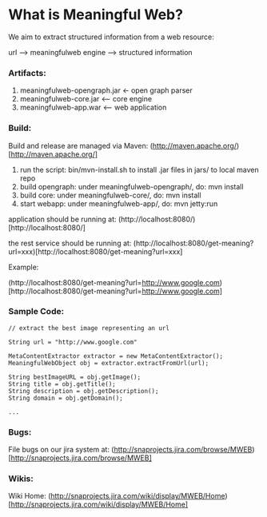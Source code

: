 What is Meaningful Web?
=======================

We aim to extract structured information from a web resource:

url --> meaningfulweb engine --> structured information

### Artifacts:

1. meaningfulweb-opengraph.jar <- open graph parser
2. meaningfulweb-core.jar <-- core engine
3. meaningfulweb-app.war  <-- web application

### Build:

Build and release are managed via Maven: (http://maven.apache.org/)[http://maven.apache.org/]

1. run the script: bin/mvn-install.sh to install .jar files in jars/ to local maven repo
2. build opengraph: under meaningfulweb-opengraph/, do: mvn install
3. build core: under meaningfulweb-core/, do: mvn install
4. start webapp: under meaningfulweb-app/, do: mvn jetty:run

application should be running at: (http://localhost:8080/)[http://localhost:8080/]

the rest service should be running at: (http://localhost:8080/get-meaning?url=xxx)[http://localhost:8080/get-meaning?url=xxx]

Example:

(http://localhost:8080/get-meaning?url=http://www.google.com)[http://localhost:8080/get-meaning?url=http://www.google.com]


### Sample Code:

    // extract the best image representing an url

    String url = "http://www.google.com"

    MetaContentExtractor extractor = new MetaContentExtractor();
	MeaningfulWebObject obj = extractor.extractFromUrl(url);
	
    String bestImageURL = obj.getImage();
    String title = obj.getTitle();
    String description = obj.getDescription();
    String domain = obj.getDomain();

    ...


### Bugs:

File bugs on our jira system at: (http://snaprojects.jira.com/browse/MWEB)[http://snaprojects.jira.com/browse/MWEB]

### Wikis:

Wiki Home: (http://snaprojects.jira.com/wiki/display/MWEB/Home)[http://snaprojects.jira.com/wiki/display/MWEB/Home]
